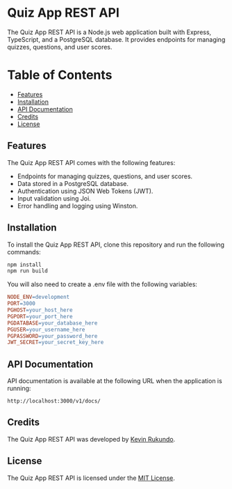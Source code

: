 # Quiz App REST API

The Quiz App REST API is a Node.js web application built with Express, TypeScript, and a PostgreSQL database. It provides endpoints for managing quizzes, questions, and user scores.

# Table of Contents

- [Features](#features)
- [Installation](#installation)
- [API Documentation](#api-documentation)
- [Credits](#credits)
- [License](#license)

## Features

The Quiz App REST API comes with the following features:

- Endpoints for managing quizzes, questions, and user scores.
- Data stored in a PostgreSQL database.
- Authentication using JSON Web Tokens (JWT).
- Input validation using Joi.
- Error handling and logging using Winston.

## Installation

To install the Quiz App REST API, clone this repository and run the following commands:

```sh
npm install
npm run build
```

You will also need to create a .env file with the following variables:

```makefile
NODE_ENV=development
PORT=3000
PGHOST=your_host_here
PGPORT=your_port_here
PGDATABASE=your_database_here
PGUSER=your_username_here
PGPASSWORD=your_password_here
JWT_SECRET=your_secret_key_here
```

## API Documentation

API documentation is available at the following URL when the application is running:

```
http://localhost:3000/v1/docs/
```

## Credits

The Quiz App REST API was developed by [Kevin Rukundo](https://github.com/rukundo-kevin).

## License

The Quiz App REST API is licensed under the [MIT License](https://opensource.org/license/mit/).
